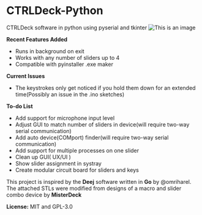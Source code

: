 
# CTRLDeck-Python
CTRLDeck software in python using pyserial and tkinter
![This is an image](https://raw.githubusercontent.com/Narfjones/CTRLDeck-Python/master/src/repository-graph.png)

**Recent Features Added**
- Runs in background on exit
- Works with any number of sliders up to 4
- Compatible with pyinstaller .exe maker

**Current Issues**
- The keystrokes only get noticed if you hold them down for an extended time(Possibly an issue in the .ino sketches)

**To-do List**
- Add support for microphone input level
- Adjust GUI to match number of sliders in device(will require two-way serial communication)
- Add auto device(COMport) finder(will require two-way serial communication)
- Add support for multiple processes on one slider
- Clean up GUI( UX/UI )
- Show slider assignment in systray
- Create modular circuit board for sliders and keys


This project is inspired by the **Deej** software written in **Go** by @omriharel. 
The attached STLs were modified from designs of a macro and slider combo device by **MisterDeck**

**License:** MIT and GPL-3.0
